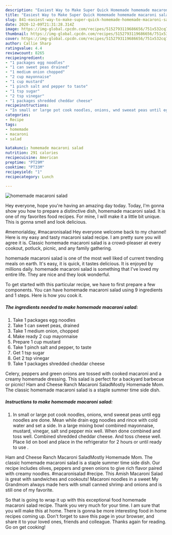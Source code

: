 ```yaml
---
description: "Easiest Way to Make Super Quick Homemade homemade macaroni salad"
title: "Easiest Way to Make Super Quick Homemade homemade macaroni salad"
slug: 841-easiest-way-to-make-super-quick-homemade-homemade-macaroni-salad
date: 2020-12-09T21:31:28.314Z
image: https://img-global.cpcdn.com/recipes/5152793119686656/751x532cq70/homemade-macaroni-salad-recipe-main-photo.jpg
thumbnail: https://img-global.cpcdn.com/recipes/5152793119686656/751x532cq70/homemade-macaroni-salad-recipe-main-photo.jpg
cover: https://img-global.cpcdn.com/recipes/5152793119686656/751x532cq70/homemade-macaroni-salad-recipe-main-photo.jpg
author: Callie Sharp
ratingvalue: 4.4
reviewcount: 8265
recipeingredient:
- "1 packages egg noodles"
- "1 can sweet peas drained"
- "1 medium onion chopped"
- "2 cup mayonnaise"
- "1 cup mustard"
- "1 pinch salt and pepper to taste"
- "1 tsp sugar"
- "2 tsp vinegar"
- "1 packages shredded cheddar cheese"
recipeinstructions:
- "In small or large pot cook noodles, onions, wnd sweeat peas until egg noodles are done. Mean while drain egg noodles and rince with cold water and set a side.  In a large mixing bowl combined mayonnaise,  mustard, vinegar,  salt snd pepper mix well. When done combined and toss well. Combined shredded cheddar cheese.  And toss cheese well. Place lid on boel and place in the refrigerator for 2 hours or until ready to use ."
categories:
- Recipe
tags:
- homemade
- macaroni
- salad

katakunci: homemade macaroni salad 
nutrition: 291 calories
recipecuisine: American
preptime: "PT29M"
cooktime: "PT33M"
recipeyield: "1"
recipecategory: Lunch

---
```



![homemade macaroni salad](https://img-global.cpcdn.com/recipes/5152793119686656/751x532cq70/homemade-macaroni-salad-recipe-main-photo.jpg)

Hey everyone, hope you're having an amazing day today. Today, I'm gonna show you how to prepare a distinctive dish, homemade macaroni salad. It is one of my favorites food recipes. For mine, I will make it a little bit unique. This is gonna smell and look delicious.

#memorialday, #macaronisalad Hey everyone welcome back to my channel! Here is my easy and tasty macaroni salad recipe. I am pretty sure you will agree it is. Classic homemade macaroni salad is a crowd-pleaser at every cookout, potluck, picnic, and any family gathering.

homemade macaroni salad is one of the most well liked of current trending meals on earth. It's easy, it is quick, it tastes delicious. It is enjoyed by millions daily. homemade macaroni salad is something that I've loved my entire life. They are nice and they look wonderful.


To get started with this particular recipe, we have to first prepare a few components. You can have homemade macaroni salad using 9 ingredients and 1 steps. Here is how you cook it.

<!--inarticleads1-->

##### The ingredients needed to make homemade macaroni salad:

1. Take 1 packages egg noodles
1. Take 1 can sweet peas, drained
1. Take 1 medium onion, chopped
1. Make ready 2 cup mayonnaise
1. Prepare 1 cup mustard
1. Take 1 pinch salt and pepper, to taste
1. Get 1 tsp sugar
1. Get 2 tsp vinegar
1. Take 1 packages shredded cheddar cheese


Celery, peppers and green onions are tossed with cooked macaroni and a creamy homemade dressing. This salad is perfect for a backyard barbecue or picnic! Ham and Cheese Ranch Macaroni SaladMostly Homemade Mom. The classic homemade macaroni salad is a staple summer time side dish. 

<!--inarticleads2-->

##### Instructions to make homemade macaroni salad:

1. In small or large pot cook noodles, onions, wnd sweeat peas until egg noodles are done. Mean while drain egg noodles and rince with cold water and set a side.  In a large mixing bowl combined mayonnaise,  mustard, vinegar,  salt snd pepper mix well. When done combined and toss well. Combined shredded cheddar cheese.  And toss cheese well. Place lid on boel and place in the refrigerator for 2 hours or until ready to use .


Ham and Cheese Ranch Macaroni SaladMostly Homemade Mom. The classic homemade macaroni salad is a staple summer time side dish. Our recipe includes olives, peppers and green onions to give rich flavor paired with creamy noodles. #macaronisalad #recipe. This Amish Macaroni Salad is great with sandwiches and cookouts! Macaroni noodles in a sweet My Grandmom always made hers with small canned shrimp and onions and is still one of my favorite. 

So that is going to wrap it up with this exceptional food homemade macaroni salad recipe. Thank you very much for your time. I am sure that you will make this at home. There is gonna be more interesting food in home recipes coming up. Don't forget to save this page in your browser, and share it to your loved ones, friends and colleague. Thanks again for reading. Go on get cooking!
